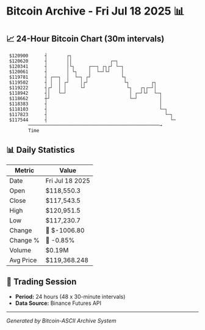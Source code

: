 # Bitcoin Archive - Fri Jul 18 2025 📊

## 📈 24-Hour Bitcoin Chart (30m intervals)

```
 $120900      ┤       ┌┐                                       
 $120620      ┤       ││              ┌─┐                      
 $120341      ┤       │└┐     ┌──┐ ┌┐┌┘ └─┐                    
 $120061      ┤       │ └┐    │  └─┘└┘    │                    
 $119781      ┤ ┌──┐  │  └─┐ ┌┘           └┐                   
 $119502      ┤ │  │ ┌┘    │┌┘             └┐        ┌┐        
 $119222      ┤┌┘  │ │     └┘               └┐   ┌┐┌─┘│        
 $118942      ┤│   └─┘                       │ ┌─┘└┘  └─┐      
 $118662      ┼┘                             └─┘        │      
 $118383      ┤                                         │      
 $118103      ┤                                         └─┐    
 $117823      ┤                                           └─┐  
 $117544      ┤                                             └─ 
        ────────────────────────────────────────────────→
        Time
```

## 📊 Daily Statistics

| Metric | Value |
|--------|-------|
| Date | Fri Jul 18 2025 |
| Open | $118,550.3 |
| Close | $117,543.5 |
| High | $120,951.5 |
| Low | $117,230.7 |
| Change | 🔴 $-1006.80 |
| Change % | 🔴 -0.85% |
| Volume | $0.19M |
| Avg Price | $119,368.248 |

## 📅 Trading Session

- **Period:** 24 hours (48 x 30-minute intervals)
- **Data Source:** Binance Futures API

---
*Generated by Bitcoin-ASCII Archive System*
